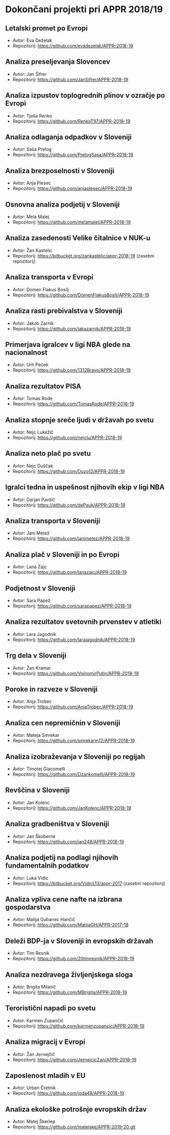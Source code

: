 # Dokončani projekti pri APPR 2018/19

## Letalski promet po Evropi
* Avtor: Eva Deželak
* Repozitorij: https://github.com/evadezelak/APPR-2018-19

## Analiza preseljevanja Slovencev
* Avtor: Jan Šifrer
* Repozitorij: https://github.com/JanSifrer/APPR-2018-19

## Analiza izpustov toplogrednih plinov v ozračje po Evropi
* Avtor: Tjaša Renko
* Repozitorij: https://github.com/RenkoT97/APPR-2018-19

## Analiza odlaganja odpadkov v Sloveniji
* Avtor: Saša Prelog
* Repozitorij: https://github.com/PrelogSasa/APPR-2018-19

## Analiza brezposelnosti v Sloveniji
* Avtor: Anja Plesec
* Repozitorij: https://github.com/anjaplesec/APPR-2018-19

## Osnovna analiza podjetij v Sloveniji
* Avtor: Mela Malej
* Repozitorij: https://github.com/melamalej/APPR-2018-19

## Analiza zasedenosti Velike čitalnice v NUK-u
* Avtor: Žan Kastelic
* Repozitorij: https://bitbucket.org/zankastelic/appr-2018-19 (zasebni repozitorij)

## Analiza transporta v Evropi
* Avtor: Domen Flakus Bosilj
* Repozitorij: https://github.com/DomenFlakusBosilj/APPR-2018-19

## Analiza rasti prebivalstva v Sloveniji
* Avtor: Jakob Zarnik
* Repozitorij: https://github.com/jakazarnik/APPR-2018-19

## Primerjava igralcev v ligi NBA glede na nacionalnost
* Avtor: Urh Peček
* Repozitorij: https://github.com/1312Bravo/APPR-2018-19

## Analiza rezultatov PISA
* Avtor: Tomas Rode
* Repozitorij: https://github.com/TomasRode/APPR-2018-19

## Analiza stopnje sreče ljudi v državah po svetu
* Avtor: Nejc Lukežič
* Repozitorij: https://github.com/nejclu/APPR-2018-19

## Analiza neto plač po svetu
* Avtor: Nejc Duščak
* Repozitorij: https://github.com/Duzo12/APPR-2018-19

## Igralci tedna in uspešnost njihovih ekip v ligi NBA
* Avtor: Darjan Pavšič
* Repozitorij: https://github.com/dePauk/APPR-2018-19

## Analiza transporta v Sloveniji
* Avtor: Jani Metež
* Repozitorij: https://github.com/janimetez/APPR-2018-19

## Analiza plač v Sloveniji in po Evropi
* Avtor: Lana Zajc
* Repozitorij: https://github.com/lanazajc/APPR-2018-19

## Podjetnost v Sloveniji
* Avtor: Sara Papež
* Repozitorij: https://github.com/sarapapez/APPR-2018-19

## Analiza rezultatov svetovnih prvenstev v atletiki
* Avtor: Lara Jagodnik
* Repozitorij: https://github.com/larajagodnik/APPR-2018-19

## Trg dela v Sloveniji
* Avtor: Žan Kramar
* Repozitorij: https://github.com/VojnomirPutin/APPR-2018-19

## Poroke in razveze v Sloveniji
* Avtor: Anja Trobec
* Repozitorij: https://github.com/AnjaTrobec/APPR-2018-19

## Analiza cen nepremičnin v Sloveniji
* Avtor: Mateja Smrekar
* Repozitorij: https://github.com/smrekarm12/APPR-2018-19

## Analiza izobraževanja v Sloveniji po regijah
* Avtor: Timotej Giacomelli
* Repozitorij: https://github.com/Dzankomelli/APPR-2018-19

## Revščina v Sloveniji
* Avtor: Jan Kolenc
* Repozitorij: https://github.com/JanKolenc/APPR-2018-19

## Analiza gradbeništva v Sloveniji
* Avtor: Jan Škoberne
* Repozitorij: https://github.com/jan248/APPR-2018-19

## Analiza podjetij na podlagi njihovih fundamentalnih podatkov
* Avtor: Luka Vidic
* Repozitorij: https://bitbucket.org/VidicL13/appr-2017 (zasebni repozitorij)

## Analiza vpliva cene nafte na izbrana gospodarstva
* Avtor: Matija Gubanec Hančič
* Repozitorij: https://github.com/MatijaGH/APPR-2017-18

## Deleži BDP-ja v Sloveniji in evropskih državah
* Avtor: Tim Resnik
* Repozitorij: https://github.com/20timresnik/APPR-2018-19

## Analiza nezdravega življenjskega sloga
* Avtor: Brigita Milanič
* Repozitorij: https://github.com/MBrigita/APPR-2018-19

## Teroristični napadi po svetu
* Avtor: Karmen Zupančič
* Repozitorij: https://github.com/karmenzupancic/APPR-2018-19

## Analiza migracij v Evropi
* Avtor: Žan Jernejčič
* Repozitorij: https://github.com/JernejcicZan/APPR-2018-19

## Zaposlenost mladih v EU
* Avtor: Urban Čretnik
* Repozitorij: https://github.com/joda49/APPR-2018-19

## Analiza ekološke potrošnje evropskih držav
* Avtor: Matej Škerlep
* Repozitorij: https://github.com/matejske/APPR-2019-20.git
